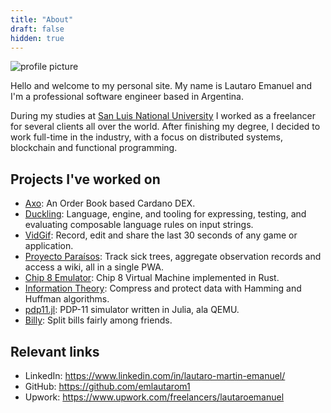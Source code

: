 ```yaml
---
title: "About"
draft: false
hidden: true
---
```


![profile picture](/images/me.jpg)

Hello and welcome to my personal site. My name is Lautaro Emanuel and I'm a professional software engineer based in Argentina.

During my studies at [San Luis National University](http://www.unsl.edu.ar/)  I worked as a freelancer for several clients all over the world. After finishing my degree, I decided to work full-time in the industry, with a focus on distributed systems, blockchain and functional programming.

## Projects I've worked on

- [Axo](https://www.axo.trade/): An Order Book based Cardano DEX.
- [Duckling](https://github.com/facebook/duckling): Language, engine, and tooling for expressing, testing, and evaluating composable language rules on input strings.
- [VidGif](https://play.google.com/store/apps/details?id=com.migamake.vidgif): Record, edit and share the last 30 seconds of any game or application.
- [Proyecto Paraísos](https://github.com/emlautarom1/ProyectoParaisos): Track sick trees, aggregate observation records and access a wiki, all in a single PWA.
- [Chip 8 Emulator](https://github.com/emlautarom1/Chip_8): Chip 8 Virtual Machine implemented in Rust.
- [Information Theory](https://github.com/emlautarom1/InformationTheory): Compress and protect data with Hamming and Huffman algorithms.
- [pdp11.jl](https://github.com/emlautarom1/pdp11.jl): PDP-11 simulator written in Julia, ala QEMU.
- [Billy](https://github.com/emlautarom1/Billy): Split bills fairly among friends.

## Relevant links

- LinkedIn: https://www.linkedin.com/in/lautaro-martin-emanuel/
- GitHub: https://github.com/emlautarom1
- Upwork: https://www.upwork.com/freelancers/lautaroemanuel

